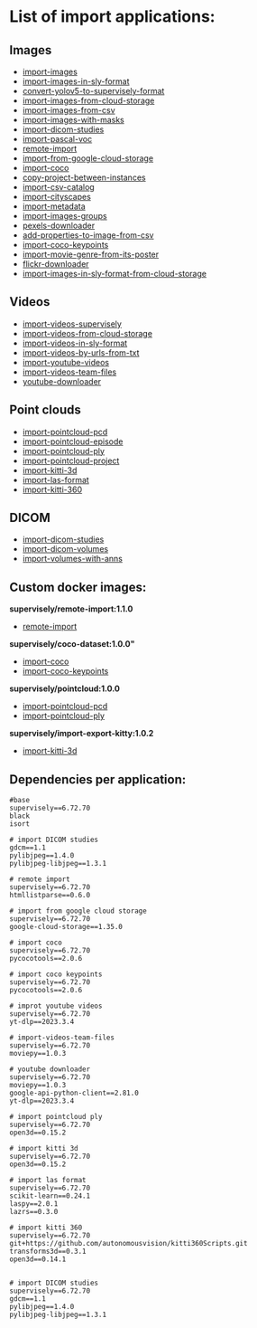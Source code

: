 # List of import applications:

## Images
- [import-images](https://github.com/supervisely-ecosystem/import-images)
- [import-images-in-sly-format](https://github.com/supervisely-ecosystem/import-images-in-sly-format)
- [convert-yolov5-to-supervisely-format](https://github.com/supervisely-ecosystem/convert-yolov5-to-supervisely-format)
- [import-images-from-cloud-storage](https://github.com/supervisely-ecosystem/import-images-from-cloud-storage)
- [import-images-from-csv](https://github.com/supervisely-ecosystem/import-images-from-csv)
- [import-images-with-masks](https://github.com/supervisely-ecosystem/import-images-with-masks)
- [import-dicom-studies](https://github.com/supervisely-ecosystem/import-dicom-studies)
- [import-pascal-voc](https://github.com/supervisely-ecosystem/import-pascal-voc)
- [remote-import](https://github.com/supervisely-ecosystem/remote-import)
- [import-from-google-cloud-storage](https://github.com/supervisely-ecosystem/import-from-google-cloud-storage)
- [import-coco](https://github.com/supervisely-ecosystem/import-coco)
- [copy-project-between-instances](https://github.com/supervisely-ecosystem/copy-project-between-instances)
- [import-csv-catalog](https://github.com/supervisely-ecosystem/import-csv-catalog)
- [import-cityscapes](https://github.com/supervisely-ecosystem/import-cityscapes)
- [import-metadata](https://github.com/supervisely-ecosystem/import-metadata)
- [import-images-groups](https://github.com/supervisely-ecosystem/import-images-groups)
- [pexels-downloader](https://github.com/supervisely-ecosystem/pexels-downloader)
- [add-properties-to-image-from-csv](https://github.com/supervisely-ecosystem/add-properties-to-image-from-csv)
- [import-coco-keypoints](https://github.com/supervisely-ecosystem/import-coco-keypoints)
- [import-movie-genre-from-its-poster](https://github.com/supervisely-ecosystem/import-movie-genre-from-its-poster)
- [flickr-downloader](https://github.com/supervisely-ecosystem/flickr-downloader)
- [import-images-in-sly-format-from-cloud-storage](https://github.com/supervisely-ecosystem/import-images-in-sly-format-from-cloud-storage)

## Videos
- [import-videos-supervisely](https://github.com/supervisely-ecosystem/import-videos-supervisely)
- [import-videos-from-cloud-storage](https://github.com/supervisely-ecosystem/import-videos-from-cloud-storage)
- [import-videos-in-sly-format](https://github.com/supervisely-ecosystem/import-videos-in-sly-format)
- [import-videos-by-urls-from-txt](https://github.com/supervisely-ecosystem/import-videos-by-urls-from-txt)
- [import-youtube-videos](https://github.com/supervisely-ecosystem/import-youtube-videos)
- [import-videos-team-files](https://github.com/supervisely-ecosystem/import-videos-team-files)
- [youtube-downloader](https://github.com/supervisely-ecosystem/youtube-downloader)

## Point clouds
- [import-pointcloud-pcd](https://github.com/supervisely-ecosystem/import-pointcloud-pcd)
- [import-pointcloud-episode](https://github.com/supervisely-ecosystem/import-pointcloud-episode)
- [import-pointcloud-ply](https://github.com/supervisely-ecosystem/import-pointcloud-ply)
- [import-pointcloud-project](https://github.com/supervisely-ecosystem/import-pointcloud-project)
- [import-kitti-3d](https://github.com/supervisely-ecosystem/import-kitti-3d)
- [import-las-format](https://github.com/supervisely-ecosystem/import-las-format)
- [import-kitti-360](https://github.com/supervisely-ecosystem/import-kitti-360/tree/master/supervisely_app)

## DICOM
- [import-dicom-studies](https://github.com/supervisely-ecosystem/import-dicom-studies)
- [import-dicom-volumes](https://github.com/supervisely-ecosystem/import-dicom-volumes)
- [import-volumes-with-anns](https://github.com/supervisely-ecosystem/import-volumes-with-anns)

## Custom docker images:

**supervisely/remote-import:1.1.0**

- [remote-import](https://github.com/supervisely-ecosystem/remote-import)

**supervisely/coco-dataset:1.0.0"**

- [import-coco](https://github.com/supervisely-ecosystem/import-coco)
- [import-coco-keypoints](https://github.com/supervisely-ecosystem/import-coco-keypoints)

**supervisely/pointcloud:1.0.0**

- [import-pointcloud-pcd](https://github.com/supervisely-ecosystem/import-pointcloud-pcd)
- [import-pointcloud-ply](https://github.com/supervisely-ecosystem/import-pointcloud-ply)

**supervisely/import-export-kitty:1.0.2**

- [import-kitti-3d](https://github.com/supervisely-ecosystem/import-kitti-3d)

## Dependencies per application:

```text
#base
supervisely==6.72.70
black
isort

# import DICOM studies
gdcm==1.1
pylibjpeg==1.4.0
pylibjpeg-libjpeg==1.3.1

# remote import
supervisely==6.72.70
htmllistparse==0.6.0

# import from google cloud storage
supervisely==6.72.70
google-cloud-storage==1.35.0

# import coco
supervisely==6.72.70
pycocotools==2.0.6

# import coco keypoints
supervisely==6.72.70
pycocotools==2.0.6

# improt youtube videos
supervisely==6.72.70
yt-dlp==2023.3.4

# import-videos-team-files
supervisely==6.72.70
moviepy==1.0.3

# youtube downloader
supervisely==6.72.70
moviepy==1.0.3
google-api-python-client==2.81.0
yt-dlp==2023.3.4

# import pointcloud ply
supervisely==6.72.70
open3d==0.15.2

# import kitti 3d
supervisely==6.72.70
open3d==0.15.2

# import las format
supervisely==6.72.70
scikit-learn==0.24.1
laspy==2.0.1
lazrs==0.3.0

# import kitti 360
supervisely==6.72.70
git+https://github.com/autonomousvision/kitti360Scripts.git transforms3d==0.3.1
open3d==0.14.1


# import DICOM studies
supervisely==6.72.70
gdcm==1.1
pylibjpeg==1.4.0
pylibjpeg-libjpeg==1.3.1
```
